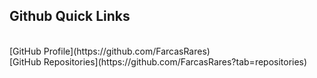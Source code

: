 <h2> Github Quick Links</h2>
<br>
[GitHub Profile](https://github.com/FarcasRares)
<br>
[GitHub Repositories](https://github.com/FarcasRares?tab=repositories)
<br>

